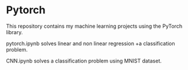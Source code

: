 # Pytorch
This repository contains my machine learning projects using the PyTorch library.

pytorch.ipynb solves linear and non linear regression +a classification problem.

CNN.ipynb solves a classification problem using MNIST dataset.

